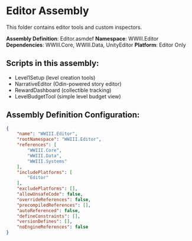# Editor Assembly

This folder contains editor tools and custom inspectors.

**Assembly Definition**: Editor.asmdef
**Namespace**: WWIII.Editor
**Dependencies**: WWIII.Core, WWIII.Data, UnityEditor
**Platform**: Editor Only

## Scripts in this assembly:
- Level1Setup (level creation tools)
- NarrativeEditor (Odin-powered story editor)
- RewardDashboard (collectible tracking)
- LevelBudgetTool (simple level budget view)

## Assembly Definition Configuration:
```json
{
    "name": "WWIII.Editor",
    "rootNamespace": "WWIII.Editor",
    "references": [
        "WWIII.Core",
        "WWIII.Data",
        "WWIII.Systems"
    ],
    "includePlatforms": [
        "Editor"
    ],
    "excludePlatforms": [],
    "allowUnsafeCode": false,
    "overrideReferences": false,
    "precompiledReferences": [],
    "autoReferenced": false,
    "defineConstraints": [],
    "versionDefines": [],
    "noEngineReferences": false
}
```